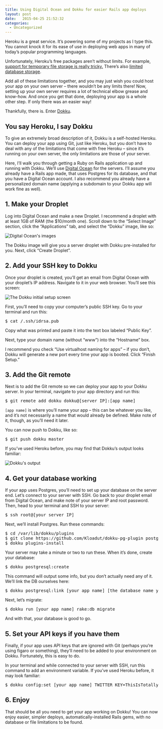 ```yaml
---
title: Using Digital Ocean and Dokku for easier Rails app deploys
layout: post
date:   2015-04-25 21:52:32
categories:
  - Uncategorized
---
```

Heroku is a great service. It’s powering some of my projects as I type this. You cannot knock it for its ease of use in deploying web apps in many of today’s popular programming languages.

Unfortunately, Heroku’s free packages aren’t without limits. For example, [support for temporary file storage is really tricky.](https://devcenter.heroku.com/articles/read-only-filesystem) There’s also [limited database storage](https://devcenter.heroku.com/articles/heroku-postgres-plans).

Add all of these limitations together, and you may just wish you could host your app on your own server &#8211; there wouldn’t be any limits there! Now, setting up your own server requires a lot of technical elbow grease and know-how. And once you get that done, deploying your app is a whole other step. If only there was an easier way!

Thankfully, there is. Enter [Dokku](https://github.com/progrium/dokku).

<!-- more -->

## You say Heroku, I say Dokku

To give an extremely broad description of it, Dokku is a self-hosted Heroku. You can deploy your app using Git, just like Heroku, but you don’t have to deal with any of the limitations that come with free Heroku &#8211; since it’s running on your own server, the only limitations are those of your server.

Here, I’ll walk you through getting a Ruby on Rails application up and running with Dokku. We’ll use [Digital Ocean](http://www.digitalocean.com) for the servers. I’ll assume you already have a Rails app made, that uses Postgres for its database, and that you have a Digital Ocean account. I also recommend you already have a personalized domain name (applying a subdomain to your Dokku app will work fine as well).

## 1. Make your Droplet

Log into Digital Ocean and make a new Droplet. I recommend a droplet with at least 1GB of RAM (the $10/month one). Scroll down to the “Select Image” section, click the “Applications” tab, and select the “Dokku” image, like so:

<img src="http://share.danvisintainer.com/jekyll-danvisintainer/2015/dokku/4.jpg" alt="Digital Ocean&#039;s images" />

The Dokku image will give you a server droplet with Dokku pre-installed for you. Next, click “Create Droplet”.

## 2. Add your SSH key to Dokku

Once your droplet is created, you’ll get an email from Digital Ocean with your droplet’s IP address. Navigate to it in your web browser. You’ll see this screen:

<img src="http://share.danvisintainer.com/jekyll-danvisintainer/2015/dokku/1.jpg" alt="The Dokku initial setup screen" />

First, you’ll need to copy your computer’s public SSH key. Go to your terminal and run this:

<pre class="brush: bash; title: ; notranslate" title="">$ cat /.ssh/idrsa.pub
</pre>

Copy what was printed and paste it into the text box labeled “Public Key”.

Next, type your domain name (without “www”) into the “Hostname” box.

I recommend you check “Use virtualhost naming for apps” &#8211; if you don’t, Dokku will generate a new port every time your app is booted. Click “Finish Setup.”

## 3. Add the Git remote

Next is to add the Git remote so we can deploy your app to your Dokku server. In your terminal, navigate to your app directory and run this:

<pre class="brush: bash; title: ; notranslate" title="">$ git remote add dokku dokku@[server IP]:[app name]
</pre>

`[app name]` is where you&#8217;ll name your app &#8211; this can be whatever you like, and it&#8217;s not necessarily a name that would already be defined. Make note of it, though, as you&#8217;ll need it later.

You can now push to Dokku, like so:

<pre class="brush: bash; title: ; notranslate" title="">$ git push dokku master
</pre>

If you’ve used Heroku before, you may find that Dokku’s output looks familiar:

<img src="http://share.danvisintainer.com/jekyll-danvisintainer/2015/dokku/2.jpg" alt="Dokku&#039;s output" />

## 4. Get your database working

If your app uses Postgres, you’ll need to set up your database on the server end. Let’s connect to your server with SSH. Go back to your droplet email from Digital Ocean, and make note of your server IP and root password. Then, head to your terminal and SSH to your server:

<pre class="brush: bash; title: ; notranslate" title="">$ ssh root@[your server IP]
</pre>

Next, we’ll install Postgres. Run these commands:

<pre class="brush: bash; title: ; notranslate" title="">$ cd /var/lib/dokku/plugins
$ git clone https://github.com/Kloadut/dokku-pg-plugin postgresql
$ dokku plugins-install
</pre>

Your server may take a minute or two to run these. When it’s done, create your database:

<pre class="brush: bash; title: ; notranslate" title="">$ dokku postgresql:create
</pre>

This command will output some info, but you don’t actually need any of it. We’ll link the DB ourselves here:

<pre class="brush: bash; title: ; notranslate" title="">$ dokku postgresql:link [your app name] [the database name you want]
</pre>

Next, let’s migrate:

<pre class="brush: bash; title: ; notranslate" title="">$ dokku run [your app name] rake:db migrate
</pre>

And with that, your database is good to go.

## 5. Set your API keys if you have them

Finally, if your app uses API keys that are ignored with Git (perhaps you’re using figaro or something), they’ll need to be added to your environment on Dokku. Fortunately, this is easy to do.

In your terminal and while connected to your server with SSH, run this command to add an environment variable. If you’ve used Heroku before, it may look familiar:

<pre class="brush: bash; title: ; notranslate" title="">$ dokku config:set [your app name] TWITTER_KEY=ThisIsTotallyMyTwitterAPIKeySeriously738rh43723bd
</pre>

## 6. Enjoy

That should be all you need to get your app working on Dokku! You can now enjoy easier, simpler deploys, automatically-installed Rails gems, with no database or file limitations to be found.